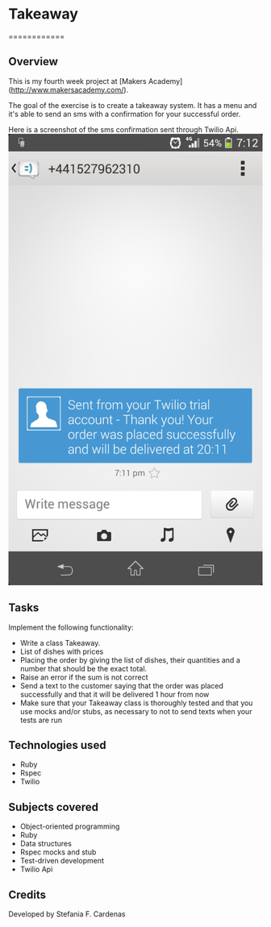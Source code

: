 # Takeaway
============

Overview
---------

This is my fourth week project at [Makers Academy] (http://www.makersacademy.com/‎).

The goal of the exercise is to create a takeaway system. It has a menu and it's able to send an sms with a confirmation for your successful order.

Here is a screenshot of the sms confirmation sent through Twilio Api.
![alt tag](https://github.com/stefaniacardenas/takeaway/blob/master/twilioAPI.png)

Tasks
------
Implement the following functionality:
* Write a class Takeaway.
* List of dishes with prices
* Placing the order by giving the list of dishes, their quantities and a number that should be the exact total.
* Raise an error if the sum is not correct
* Send a text to the customer saying that the order was placed successfully and that it will be delivered 1 hour from now
* Make sure that your Takeaway class is thoroughly tested and that you use mocks and/or stubs, as necessary to not to send texts when your tests are run

Technologies used
------------------

* Ruby
* Rspec
* Twilio

Subjects covered
-----------------

* Object-oriented programming
* Ruby
* Data structures
* Rspec mocks and stub
* Test-driven development
* Twilio Api

Credits
--------

Developed by Stefania F. Cardenas

